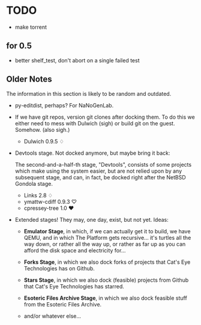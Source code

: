 TODO
====

*   make torrent

for 0.5
-------

*   better shelf_test, don't abort on a single failed test

Older Notes
-----------

The information in this section is likely to be random and outdated.

*   py-editdist, perhaps?  For NaNoGenLab.

*   If we have git repos, version git clones after docking them.  To do this
    we either need to mess with Dulwich (sigh) or build git on the guest.
    Somehow.  (also sigh.)
    
    *   Dulwich 0.9.5 ♢

*   Devtools stage.  Not docked anymore, but maybe bring it back:
    
    The second-and-a-half-th stage, "Devtools", consists of some projects
    which make using the system easier, but are not relied upon by any
    subsequent stage, and can, in fact, be docked right after the
    NetBSD Gondola stage.
    
    *   Links 2.8 ♢
    *   ymattw-cdiff 0.9.3 ♡
    *   cpressey-tree 1.0 ♥

*   Extended stages!  They may, one day, exist, but not yet.  Ideas:
    
    *   **Emulator Stage**, in which, if we can actually get it to build,
        we have QEMU, and in which The Platform gets recursive... it's
        turtles all the way down, or rather all the way up, or rather as
        far up as you can afford the disk space and electricity for...
    
    *   **Forks Stage**, in which we also dock forks of projects that
        Cat's Eye Technologies has on Github.

    *   **Stars Stage**, in which we also dock (feasible) projects from
        Github that Cat's Eye Technologies has starred.
    
    *   **Esoteric Files Archive Stage**, in which we also dock feasible
        stuff from the Esoteric Files Archive.
    
    *   and/or whatever else...
